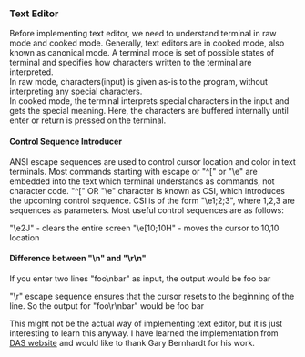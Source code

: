 ### Text Editor

Before implementing text editor, we need to understand terminal in raw mode and cooked mode. Generally, text editors are in cooked mode, also known as canonical mode. A terminal mode is set of possible states of terminal and specifies how characters written to the terminal are interpreted.  
In raw mode, characters(input) is given as-is to the program, without interpreting any special characters.  
In cooked mode, the terminal interprets special characters in the input and gets the special meaning. Here, the characters are buffered internally until enter or return is pressed on the terminal.

#### Control Sequence Introducer 
ANSI escape sequences are used to control cursor location and color in text terminals. Most commands starting with escape or "^[" or "\e" are embedded into the text which terminal understands as commands, not character code.
"^[" OR "\e" character is known as CSI, which introduces the upcoming control sequence. CSI is of the form "\e1;2;3", where 1,2,3 are sequences as parameters. Most useful control sequences are as follows:

"\e2J" - clears the entire screen
"\e[10;10H" - moves the cursor to 10,10 location

#### Difference between "\n" and "\r\n"
If you enter two lines "foo\nbar" as input, the output would be
foo
   bar

"\r" escape sequence ensures that the cursor resets to the beginning of the line. So the output for "foo\r\nbar" would be
foo
bar


This might not be the actual way of implementing text editor, but it is just interesting to learn this anyway. I have learned the implementation from
[DAS website](https://www.destroyallsoftware.com/screencasts/catalog/text-editor-from-scratch) and would like to thank Gary Bernhardt for his work. 
